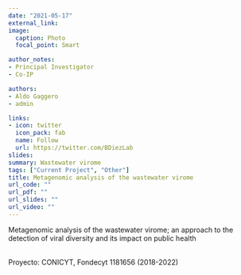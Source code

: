 ```yaml
---
date: "2021-05-17"
external_link: 
image:
  caption: Photo 
  focal_point: Smart

author_notes:
- Principal Investigator
- Co-IP 

authors:
- Aldo Gaggero 
- admin

links:
- icon: twitter
  icon_pack: fab
  name: Follow
  url: https://twitter.com/BDiezLab
slides: 
summary: Wastewater virome
tags: ["Current Project", "Other"]
title: Metagenomic analysis of the wastewater virome
url_code: ""
url_pdf: ""
url_slides: ""
url_video: ""
---
```


Metagenomic analysis of the wastewater virome; an approach to the detection of viral diversity and its impact on public health <br><br>


Proyecto: CONICYT, Fondecyt 1181656 (2018-2022)